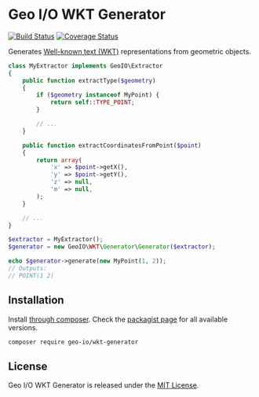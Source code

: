 Geo I/O WKT Generator
=====================

[![Build Status](https://travis-ci.org/geo-io/wkt-generator.svg?branch=master)](https://travis-ci.org/geo-io/wkt-generator)
[![Coverage Status](https://img.shields.io/coveralls/geo-io/wkt-generator.svg?style=flat)](https://coveralls.io/r/geo-io/wkt-generator)

Generates [Well-known text (WKT)](http://en.wikipedia.org/wiki/Well-known_text)
representations from geometric objects.

```php
class MyExtractor implements GeoIO\Extractor
{
    public function extractType($geometry)
    {
        if ($geometry instanceof MyPoint) {
            return self::TYPE_POINT;
        }

        // ...
    }

    public function extractCoordinatesFromPoint($point)
    {
        return array(
            'x' => $point->getX(),
            'y' => $point->getY(),
            'z' => null,
            'm' => null,
        );
    }

    // ...
}

$extractor = MyExtractor();
$generator = new GeoIO\WKT\Generator\Generator($extractor);

echo $generator->generate(new MyPoint(1, 2));
// Outputs:
// POINT(1 2)
```

Installation
------------

Install [through composer](http://getcomposer.org). Check the
[packagist page](https://packagist.org/packages/geo-io/wkt-generator) for all
available versions.

```bash
composer require geo-io/wkt-generator
```

License
-------

Geo I/O WKT Generator is released under the [MIT License](LICENSE).
